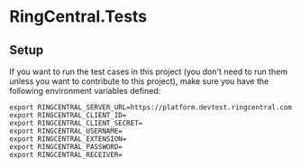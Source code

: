 # RingCentral.Tests

## Setup

If you want to run the test cases in this project (you don't need to run them unless you want to contribute to this
project), make sure you have the following environment variables defined:

```
export RINGCENTRAL_SERVER_URL=https://platform.devtest.ringcentral.com
export RINGCENTRAL_CLIENT_ID=
export RINGCENTRAL_CLIENT_SECRET=
export RINGCENTRAL_USERNAME=
export RINGCENTRAL_EXTENSION=
export RINGCENTRAL_PASSWORD=
export RINGCENTRAL_RECEIVER=
```
